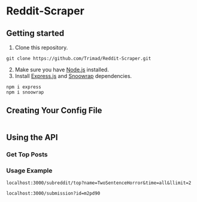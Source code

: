 # Reddit-Scraper

## Getting started
1. Clone this repository.
```
git clone https://github.com/Trimad/Reddit-Scraper.git
```
2. Make sure you have [Node.js](http://nodejs.org/) installed.
3. Install [Express.js](https://expressjs.com/) and [Snoowrap](https://github.com/not-an-aardvark/snoowrap) dependencies.
```
npm i express
npm i snoowrap
```
## Creating Your Config File
```

```
## Using the API
### Get Top Posts
### Usage Example
```
localhost:3000/subreddit/top?name=TwoSentenceHorror&time=all&llimit=2
```
```
localhost:3000/submission?id=m2pd90
```
